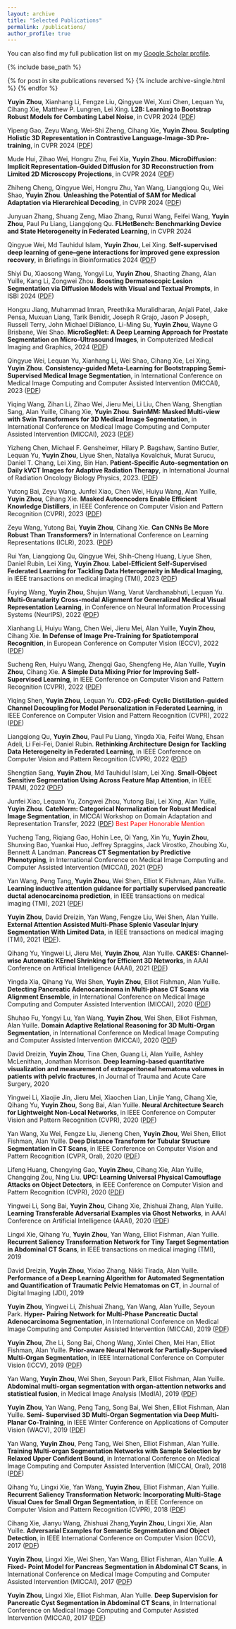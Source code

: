 ```yaml
---
layout: archive
title: "Selected Publications"
permalink: /publications/
author_profile: true
---
```

You can also find my full publication list on my [Google Scholar profile](https://scholar.google.com/citations?user=eiqVLC0AAAAJ&hl=en).


{% include base_path %}

{% for post in site.publications reversed %}
  {% include archive-single.html %}
{% endfor %}


**Yuyin Zhou**, Xianhang Li, Fengze Liu, Qingyue Wei, Xuxi Chen, Lequan Yu, Cihang Xie, Matthew P. Lungren, Lei Xing. **L2B: Learning to Bootstrap Robust Models for Combating Label Noise**, in CVPR 2024 ([PDF](https://arxiv.org/pdf/2202.04291.pdf))

Yipeng Gao, Zeyu Wang, Wei-Shi Zheng, Cihang Xie, **Yuyin Zhou**.
**Sculpting Holistic 3D Representation in Contrastive Language-Image-3D Pre-training**, in CVPR 2024 ([PDF](https://arxiv.org/pdf/2311.01734.pdf))

Mude Hui, Zihao Wei, Hongru Zhu, Fei Xia, **Yuyin Zhou**.
**MicroDiffusion: Implicit Representation-Guided Diffusion for 3D Reconstruction from Limited 2D Microscopy Projections**, in CVPR 2024 ([PDF](https://arxiv.org/pdf/2403.10815.pdf))

Zhiheng Cheng, Qingyue Wei, Hongru Zhu, Yan Wang, Liangqiong Qu, Wei Shao, **Yuyin Zhou**.
**Unleashing the Potential of SAM for Medical Adaptation via Hierarchical Decoding**, in CVPR 2024 ([PDF](https://arxiv.org/pdf/2403.18271.pdf))

Junyuan Zhang, Shuang Zeng, Miao Zhang, Runxi Wang, Feifei Wang, **Yuyin Zhou**, Paul Pu Liang, Liangqiong Qu.
**FLHetBench: Benchmarking Device and State Heterogeneity in Federated Learning**, in CVPR 2024 

Qingyue Wei, Md Tauhidul Islam, **Yuyin Zhou**, Lei Xing.
**Self-supervised deep learning of gene–gene interactions for improved gene expression recovery**, in Briefings in Bioinformatics 2024 ([PDF](https://academic.oup.com/bib/article/25/2/bbae031/7606640))


Shiyi Du, Xiaosong Wang, Yongyi Lu, **Yuyin Zhou**, Shaoting Zhang, Alan Yuille, Kang Li, Zongwei Zhou. **Boosting Dermatoscopic Lesion Segmentation via Diffusion Models with Visual and Textual Prompts**, in ISBI 2024 ([PDF](https://arxiv.org/pdf/2310.02906.pdf))

Hongxu Jiang, Muhammad Imran, Preethika Muralidharan, Anjali Patel, Jake Pensa, Muxuan Liang, Tarik Benidir, Joseph R Grajo, Jason P Joseph, Russell Terry, John Michael DiBianco, Li-Ming Su, **Yuyin Zhou**, Wayne G Brisbane, Wei Shao.
**MicroSegNet: A Deep Learning Approach for Prostate Segmentation on Micro-Ultrasound Images**, in
Computerized Medical Imaging and Graphics, 2024 ([PDF](https://www.sciencedirect.com/science/article/pii/S089561112400003X))

Qingyue Wei, Lequan Yu, Xianhang Li, Wei Shao, Cihang Xie, Lei Xing, **Yuyin Zhou**. **Consistency-guided Meta-Learning for Bootstrapping Semi-Supervised Medical Image Segmentation**, in International Conference on Medical Image Computing and Computer Assisted Intervention (MICCAI), 2023 ([PDF](https://arxiv.org/pdf/2307.11604.pdf))

Yiqing Wang, Zihan Li, Zihao Wei, Jieru Mei, Li Liu, Chen Wang, Shengtian Sang, Alan Yuille, Cihang Xie, **Yuyin Zhou**. **SwinMM: Masked Multi-view with Swin Transformers for 3D Medical Image Segmentation**, in International Conference on Medical Image Computing and Computer Assisted Intervention
(MICCAI), 2023 ([PDF](https://arxiv.org/pdf/2307.12591.pdf))

Yizheng Chen, Michael F. Gensheimer, Hilary P. Bagshaw, Santino Butler, Lequan Yu, **Yuyin Zhou**, Liyue Shen, Nataliya Kovalchuk, Murat Surucu, Daniel T. Chang, Lei Xing, Bin Han. **Patient-Specific Auto-segmentation on Daily kVCT Images for Adaptive Radiation Therapy**,
in International Journal of Radiation Oncology Biology Physics, 2023. ([PDF](https://www.sciencedirect.com/science/article/pii/S0360301623004339))

Yutong Bai, Zeyu Wang, Junfei Xiao, Chen Wei, Huiyu Wang, Alan Yuille, **Yuyin Zhou**, Cihang Xie. **Masked Autoencoders Enable Efficient Knowledge Distillers**,
in IEEE Conference on Computer Vision and Pattern Recognition (CVPR), 2023 ([PDF](https://arxiv.org/pdf/2208.12256.pdf))

Zeyu Wang, Yutong Bai, **Yuyin Zhou**, Cihang Xie. **Can CNNs Be More Robust Than Transformers?**
in International Conference on Learning Representations (ICLR), 2023. ([PDF](https://arxiv.org/pdf/2206.03452.pdf))

Rui Yan, Liangqiong Qu, Qingyue Wei, Shih-Cheng Huang, Liyue Shen, Daniel Rubin, Lei Xing, **Yuyin Zhou**. **Label-Efficient Self-Supervised Federated Learning for Tackling Data Heterogeneity in Medical Imaging**,
in IEEE transactions on medical imaging (TMI), 2023 ([PDF](https://arxiv.org/pdf/2205.08576.pdf))

Fuying Wang, **Yuyin Zhou**, Shujun Wang, Varut Vardhanabhuti, Lequan Yu. **Multi-Granularity Cross-modal Alignment for Generalized Medical Visual Representation Learning**, in Conference on Neural Information Processing Systems (NeurIPS), 2022 ([PDF](https://arxiv.org/pdf/2210.06044.pdf))

Xianhang Li, Huiyu Wang, Chen Wei, Jieru Mei, Alan Yuille, **Yuyin Zhou**, Cihang Xie. **In Defense of Image Pre-Training for Spatiotemporal Recognition**,
in European Conference on Computer Vision (ECCV), 2022 ([PDF](https://arxiv.org/pdf/2205.01721.pdf))


Sucheng Ren, Huiyu Wang, Zhengqi Gao, Shengfeng He, Alan Yuille, **Yuyin Zhou**, Cihang Xie. **A Simple Data Mixing Prior for Improving Self-Supervised Learning**,
in IEEE Conference on Computer Vision and Pattern Recognition (CVPR), 2022 ([PDF](https://arxiv.org/pdf/2206.07692.pdf))


Yiqing Shen, **Yuyin Zhou**, Lequan Yu. **CD2-pFed: Cyclic Distillation-guided Channel Decoupling for Model Personalization in Federated Learning**,
in IEEE Conference on Computer Vision and Pattern Recognition (CVPR), 2022 ([PDF](https://arxiv.org/pdf/2204.03880.pdf))

Liangqiong Qu, **Yuyin Zhou**, Paul Pu Liang, Yingda Xia, Feifei Wang, Ehsan Adeli, Li Fei-Fei, Daniel Rubin. **Rethinking Architecture Design for Tackling Data Heterogeneity in Federated Learning**,
in IEEE Conference on Computer Vision and Pattern Recognition (CVPR), 2022 ([PDF](https://arxiv.org/pdf/2106.06047.pdf))


Shengtian Sang, **Yuyin Zhou**, Md Tauhidul Islam, Lei Xing. **Small-Object Sensitive Segmentation Using Across Feature Map Attention**,
in IEEE TPAMI, 2022 ([PDF](https://ieeexplore.ieee.org/stamp/stamp.jsp?tp=&arnumber=9906428))

Junfei Xiao, Lequan Yu, Zongwei Zhou, Yutong Bai, Lei Xing, Alan Yuille, **Yuyin Zhou**. **CateNorm: Categorical Normalization for Robust Medical Image Segmentation**, in MICCAI Workshop on Domain Adaptation and Representation Transfer, 2022 ([PDF](https://arxiv.org/pdf/2103.15858.pdf)) <span style="color: red;">Best Paper Honorable Mention

Yucheng Tang, Riqiang Gao, Hohin Lee, Qi Yang, Xin Yu, **Yuyin Zhou**, Shunxing Bao, Yuankai Huo, Jeffrey Spraggins, Jack Virostko, Zhoubing Xu, Bennett A Landman. **Pancreas CT Segmentation by Predictive Phenotyping**,
in International Conference on Medical Image Computing and Computer Assisted Intervention
(MICCAI), 2021 ([PDF](https://link.springer.com/chapter/10.1007/978-3-030-87193-2_3))


Yan Wang, Peng Tang, **Yuyin Zhou**, Wei Shen, Elliot K Fishman, Alan Yuille. **Learning inductive attention guidance for partially supervised pancreatic ductal adenocarcinoma prediction**, in IEEE transactions on medical imaging (TMI), 2021 ([PDF](https://arxiv.org/pdf/2105.14773.pdf))

**Yuyin Zhou**, David Dreizin, Yan Wang, Fengze Liu, Wei Shen, Alan Yuille. **External Attention Assisted Multi-Phase Splenic Vascular Injury Segmentation With Limited Data**, in IEEE transactions on medical imaging (TMI), 2021 ([PDF](https://arxiv.org/pdf/2201.00942.pdf)).


Qihang Yu, Yingwei Li, Jieru Mei, **Yuyin Zhou**, Alan Yuille. **CAKES: Channel-wise Automatic KErnel Shrinking for Efficient 3D Networks**,
in AAAI Conference on Artificial Intelligence (AAAI), 2021 ([PDF](https://arxiv.org/pdf/2003.12798.pdf))

Yingda Xia, Qihang Yu, Wei Shen, **Yuyin Zhou**, Elliot Fishman, Alan Yuille. **Detecting
Pancreatic Adenocarcinoma in Multi-phase CT Scans via Alignment Ensemble**, in International
Conference on Medical Image Computing and Computer Assisted Intervention
(MICCAI), 2020 ([PDF](https://arxiv.org/pdf/2003.08441.pdf))

Shuhao Fu, Yongyi Lu, Yan Wang, **Yuyin Zhou**, Wei Shen, Elliot Fishman, Alan Yuille.
**Domain Adaptive Relational Reasoning for 3D Multi-Organ Segmentation**, in International
Conference on Medical Image Computing and Computer Assisted Intervention
(MICCAI), 2020 ([PDF](https://arxiv.org/pdf/2005.09120.pdf))

David Dreizin, **Yuyin Zhou**, Tina Chen, Guang Li, Alan Yuille, Ashley McLenithan, Jonathan
Morrison. **Deep learning-based quantitative visualization and measurement of extraperitoneal
hematoma volumes in patients with pelvic fractures**, in Journal of
Trauma and Acute Care Surgery, 2020

Yingwei Li, Xiaojie Jin, Jieru Mei, Xiaochen Lian, Linjie Yang, Cihang Xie, Qihang Yu, **Yuyin
Zhou**, Song Bai, Alan Yuille. **Neural Architecture Search for Lightweight Non-Local
Networks**, in IEEE Conference on Computer Vision and Pattern Recognition (CVPR), 2020 ([PDF](https://openaccess.thecvf.com/content_CVPR_2020/papers/Li_Neural_Architecture_Search_for_Lightweight_Non-Local_Networks_CVPR_2020_paper.pdf))

Yan Wang, Xu Wei, Fengze Liu, Jieneng Chen, **Yuyin Zhou**, Wei Shen, Elliot Fishman, Alan
Yuille. **Deep Distance Transform for Tubular Structure Segmentation in CT Scans**,
in IEEE Conference on Computer Vision and Pattern Recognition (CVPR, Oral), 2020 ([PDF](https://openaccess.thecvf.com/content_CVPR_2020/papers/Wang_Deep_Distance_Transform_for_Tubular_Structure_Segmentation_in_CT_Scans_CVPR_2020_paper.pdf))

Lifeng Huang, Chengying Gao, **Yuyin Zhou**, Cihang Xie, Alan Yuille, Changqing Zou, Ning
Liu. **UPC: Learning Universal Physical Camouflage Attacks on Object Detectors**,
in IEEE Conference on Computer Vision and Pattern Recognition (CVPR), 2020 ([PDF](https://openaccess.thecvf.com/content_CVPR_2020/papers/Huang_Universal_Physical_Camouflage_Attacks_on_Object_Detectors_CVPR_2020_paper.pdf))

Yingwei Li, Song Bai, **Yuyin Zhou**, Cihang Xie, Zhishuai Zhang, Alan Yuille. **Learning
Transferable Adversarial Examples via Ghost Networks**, in AAAI Conference on Artificial
Intelligence (AAAI), 2020 ([PDF](https://arxiv.org/pdf/1812.03413.pdf))

Lingxi Xie, Qihang Yu, **Yuyin Zhou**, Yan Wang, Elliot Fishman, Alan Yuille. **Recurrent
Saliency Transformation Network for Tiny Target Segmentation in Abdominal CT
Scans**, in IEEE transactions on medical imaging (TMI), 2019

David Dreizin, **Yuyin Zhou**, Yixiao Zhang, Nikki Tirada, Alan Yuille. **Performance of
a Deep Learning Algorithm for Automated Segmentation and Quantification of
Traumatic Pelvic Hematomas on CT**, in Journal of Digital Imaging (JDI), 2019

**Yuyin Zhou**, Yingwei Li, Zhishuai Zhang, Yan Wang, Alan Yuille, Seyoun Park. **Hyper-
Pairing Network for Multi-Phase Pancreatic Ductal Adenocarcinoma Segmentation**,
in International Conference on Medical Image Computing and Computer Assisted Intervention
(MICCAI), 2019 ([PDF](https://arxiv.org/pdf/1909.00906.pdf))

**Yuyin Zhou**, Zhe Li, Song Bai, Chong Wang, Xinlei Chen, Mei Han, Elliot Fishman, Alan
Yuille. **Prior-aware Neural Network for Partially-Supervised Multi-Organ Segmentation**,
in IEEE International Conference on Computer Vision (ICCV), 2019 ([PDF](https://openaccess.thecvf.com/content_ICCV_2019/papers/Zhou_Prior-Aware_Neural_Network_for_Partially-Supervised_Multi-Organ_Segmentation_ICCV_2019_paper.pdf))

Yan Wang, **Yuyin Zhou**, Wei Shen, Seyoun Park, Elliot Fishman, Alan Yuille. **Abdominal
multi-organ segmentation with organ-attention networks and statistical fusion**, in
Medical Image Analysis (MedIA), 2019 ([PDF](https://arxiv.org/pdf/1804.08414.pdf))

**Yuyin Zhou**, Yan Wang, Peng Tang, Song Bai, Wei Shen, Elliot Fishman, Alan Yuille. **Semi-
Supervised 3D Multi-Organ Segmentation via Deep Multi-Planar Co-Training**, in
IEEE Winter Conference on Applications of Computer Vision (WACV), 2019 ([PDF](http://www.robots.ox.ac.uk/~tvg/publications/2019/dmpct_wacv.pdf))

Yan Wang, **Yuyin Zhou**, Peng Tang, Wei Shen, Elliot Fishman, Alan Yuille. **Training
Multi-organ Segmentation Networks with Sample Selection by Relaxed Upper
Confident Bound**, in International Conference on Medical Image Computing and Computer
Assisted Intervention (MICCAI, Oral), 2018 ([PDF](https://arxiv.org/pdf/1804.02595.pdf))

Qihang Yu, Lingxi Xie, Yan Wang, **Yuyin Zhou**, Elliot Fishman, Alan Yuille. **Recurrent
Saliency Transformation Network: Incorporating Multi-Stage Visual Cues
for Small Organ Segmentation**, in IEEE Conference on Computer Vision and Pattern
Recognition (CVPR), 2018 ([PDF](https://openaccess.thecvf.com/content_cvpr_2018/papers/Yu_Recurrent_Saliency_Transformation_CVPR_2018_paper.pdf))

Cihang Xie, Jianyu Wang, Zhishuai Zhang,**Yuyin Zhou**, Lingxi Xie, Alan Yuille. **Adversarial
Examples for Semantic Segmentation and Object Detection**, in IEEE International
Conference on Computer Vision (ICCV), 2017 ([PDF](https://openaccess.thecvf.com/content_ICCV_2017/papers/Xie_Adversarial_Examples_for_ICCV_2017_paper.pdf))

**Yuyin Zhou**, Lingxi Xie, Wei Shen, Yan Wang, Elliot Fishman, Alan Yuille. **A Fixed-
Point Model for Pancreas Segmentation in Abdominal CT Scans**, in International
Conference on Medical Image Computing and Computer Assisted Intervention (MICCAI),
2017 ([PDF](https://arxiv.org/pdf/1612.08230.pdf))

**Yuyin Zhou**, Lingxi Xie, Elliot Fishman, Alan Yuille. **Deep Supervision for Pancreatic
Cyst Segmentation in Abdominal CT Scans**, in International Conference on Medical
Image Computing and Computer Assisted Intervention (MICCAI), 2017 ([PDF](https://arxiv.org/pdf/1706.07346.pdf))
